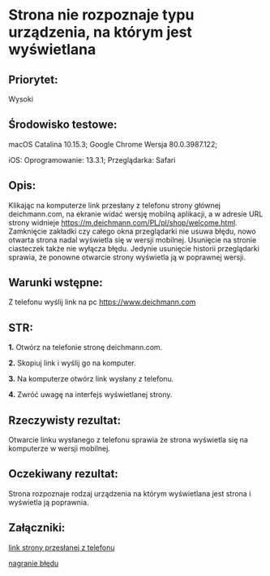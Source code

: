 # Strona nie rozpoznaje typu urządzenia, na którym jest wyświetlana

## Priorytet: 
Wysoki

## Środowisko testowe: 
macOS Catalina 10.15.3; Google Chrome Wersja 80.0.3987.122; 

iOS: Oprogramowanie: 13.3.1; Przeglądarka: Safari

## Opis: 
Klikając na komputerze link przesłany z telefonu strony głównej deichmann.com, na ekranie widać wersję mobilną aplikacji, a w adresie URL strony widnieje https://m.deichmann.com/PL/pl/shop/welcome.html. Zamknięcie zakładki czy całego okna przeglądarki nie usuwa błędu, nowo otwarta strona nadal wyświetla się w wersji mobilnej. Usunięcie na stronie ciasteczek także nie wyłącza błędu. Jedynie usunięcie historii przeglądarki sprawia, że ponowne otwarcie strony wyświetla ją w poprawnej wersji.

## Warunki wstępne: 
Z telefonu wyślij link na pc https://www.deichmann.com


## STR:

**1.** Otwórz na telefonie stronę deichmann.com.

**2.** Skopiuj link i wyślij go na komputer.

**3.** Na komputerze otwórz link wysłany z telefonu. 

**4.** Zwróć uwagę na interfejs wyświetlanej strony.

## Rzeczywisty rezultat: 
Otwarcie linku wysłanego z telefonu sprawia że strona wyświetla się na komputerze w wersji mobilnej.

## Oczekiwany rezultat: 
Strona rozpoznaje rodzaj urządzenia na którym wyświetlana jest strona i wyświetla ją poprawnia.

## Załączniki:

[link strony przesłanej z telefonu](https://m.deichmann.com/PL/pl/shop/meskie/meskie-buty-meskie.cat?utm_source=tradedoubler&utm_medium=affiliate&utm_campaign=dop-affiliate_Affiliate_Network-ns-tradedoubler_%202906490&affId=2906490&tduid=c3983998a28e8d377a5df8b41dcb5455&partnerid=2906490&material_id=0&aaaid=5eb3312bfcd7d24a077d4e06&ext_publisher_id=2906490)

[nagranie błędu](https://drive.google.com/open?id=1JpB7XxiDUrc1duKDUwQ6_W1u2OdmGPiF)
